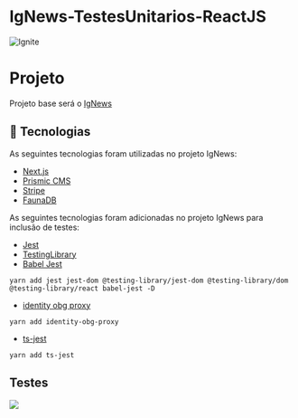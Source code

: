 # IgNews-TestesUnitarios-ReactJS

<img alt="Ignite" src="https://i.imgur.com/eCVyxxy.png">

# Projeto

Projeto base será o [IgNews](https://github.com/GabriellArthur/IgNews-ReactJs)

## :rocket: Tecnologias ##

As seguintes tecnologias foram utilizadas no projeto IgNews:

- [Next.js](https://nextjs.org/)
- [Prismic CMS](https://prismic.io/)
- [Stripe](https://stripe.com/)
- [FaunaDB](https://fauna.com/)

As seguintes tecnologias foram adicionadas no projeto IgNews para inclusão de testes:

- [Jest](https://jestjs.io/pt-BR/)
- [TestingLibrary](https://testing-library.com)
- [Babel Jest](https://www.npmjs.com/package/babel-jest)


```
yarn add jest jest-dom @testing-library/jest-dom @testing-library/dom @testing-library/react babel-jest -D
```

- [identity obg proxy](https://www.npmjs.com/package/identity-obj-proxy)

```
yarn add identity-obg-proxy
```

- [ts-jest](https://www.npmjs.com/package/ts-jest)

```
yarn add ts-jest
```

## Testes
<img src="https://i.ibb.co/x5dZ0Gp/imagem-2022-01-23-175953.png">
